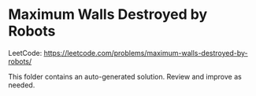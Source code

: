 # Maximum Walls Destroyed by Robots

LeetCode: https://leetcode.com/problems/maximum-walls-destroyed-by-robots/

This folder contains an auto-generated solution. Review and improve as needed.
